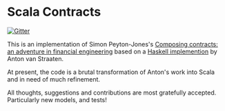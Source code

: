 Scala Contracts
===============

[![Gitter](https://badges.gitter.im/Join%20Chat.svg)](https://gitter.im/channingwalton/scala-contracts?utm_source=badge&utm_medium=badge&utm_campaign=pr-badge&utm_content=badge)

This is an implementation of Simon Peyton-Jones's [Composing contracts: an adventure in financial engineering](http://research.microsoft.com/~simonpj/Papers/financial-contracts/contracts-icfp.htm) based on a [Haskell implemention](http://web.archive.org/web/20130326233424/http://contracts.scheming.org/) by Anton van Straaten.

At present, the code is a brutal transformation of Anton's work into Scala and in need of much refinement.

All thoughts, suggestions and contributions are most gratefully accepted. Particularly new models, and tests!
